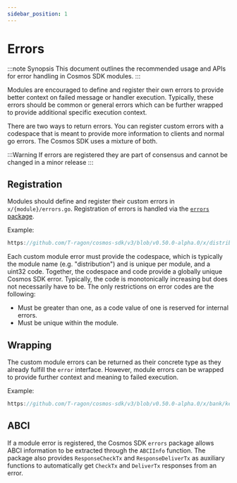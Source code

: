 ```yaml
---
sidebar_position: 1
---
```


# Errors

:::note Synopsis
This document outlines the recommended usage and APIs for error handling in Cosmos SDK modules.
:::

Modules are encouraged to define and register their own errors to provide better
context on failed message or handler execution. Typically, these errors should be
common or general errors which can be further wrapped to provide additional specific execution context.

There are two ways to return errors. You can register custom errors with a codespace that is meant to provide more information to clients and normal go errors. The Cosmos SDK uses a mixture of both. 

:::Warning
If errors are registered they are part of consensus and cannot be changed in a minor release
:::

## Registration

Modules should define and register their custom errors in `x/{module}/errors.go`.
Registration of errors is handled via the [`errors` package](https://github.com/T-ragon/cosmos-sdk/v3/blob/main/errors/errors.go).

Example:

```go reference
https://github.com/T-ragon/cosmos-sdk/v3/blob/v0.50.0-alpha.0/x/distribution/types/errors.go
```

Each custom module error must provide the codespace, which is typically the module name
(e.g. "distribution") and is unique per module, and a uint32 code. Together, the codespace and code
provide a globally unique Cosmos SDK error. Typically, the code is monotonically increasing but does not
necessarily have to be. The only restrictions on error codes are the following:

* Must be greater than one, as a code value of one is reserved for internal errors.
* Must be unique within the module.

## Wrapping

The custom module errors can be returned as their concrete type as they already fulfill the `error`
interface. However, module errors can be wrapped to provide further context and meaning to failed execution.

Example:

```go reference
https://github.com/T-ragon/cosmos-sdk/v3/blob/v0.50.0-alpha.0/x/bank/keeper/keeper.go#L141-L182
```

## ABCI

If a module error is registered, the Cosmos SDK `errors` package allows ABCI information to be extracted
through the `ABCIInfo` function. The package also provides `ResponseCheckTx` and `ResponseDeliverTx` as
auxiliary functions to automatically get `CheckTx` and `DeliverTx` responses from an error.
